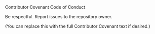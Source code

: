Contributor Covenant Code of Conduct

Be respectful. Report issues to the repository owner.

(You can replace this with the full Contributor Covenant text if desired.)

